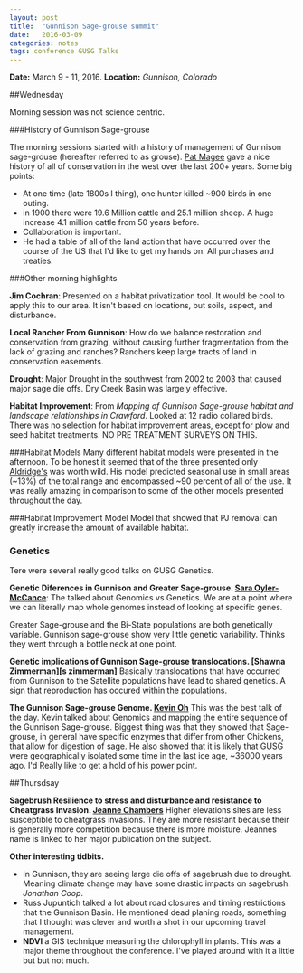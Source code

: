 ```yaml
---
layout: post
title:  "Gunnison Sage-grouse summit"
date:   2016-03-09
categories: notes 
tags: conference GUSG Talks
---
```


**Date:** March 9 - 11, 2016.   **Location:** *Gunnison, Colorado*

##Wednesday

Morning session was not science centric. 

###History of Gunnison Sage-grouse

The morning sessions started with a history of management of Gunnison sage-grouse (hereafter referred to as grouse).  [Pat Magee][p magee] gave a nice history of all of conservation in the west over the last 200+ years. Some big points:

* At one time (late 1800s I thing), one hunter killed ~900 birds in one outing. 
* in 1900 there were 19.6 Million cattle and 25.1 million sheep.  A huge increase 4.1 million cattle from 50 years before. 
* Collaboration is important. 
* He had a table of all of the land action that have occurred over the course of the US that I'd like to get my hands on.  All purchases and treaties. 

###Other morning highlights

**Jim Cochran**: Presented on a habitat privatization tool.  It would be cool to apply this to our area. It isn't based on locations, but soils, aspect, and disturbance. 

**Local Rancher From Gunnison**:  How do we balance restoration and conservation from grazing, without causing further fragmentation from the lack of grazing and ranches? Ranchers keep large tracts of land in conservation easements. 

**Drought**:  Major Drought in the southwest from 2002 to 2003 that caused major sage die offs.  Dry Creek Basin was largely effective. 

**Habitat Improvement**: From *Mapping of Gunnison Sage-grouse habitat and landscape relationships in Crawford*.  Looked at 12 radio collared birds.  There was no selection for habitat improvement areas, except for plow and seed habitat treatments. NO PRE TREATMENT SURVEYS ON THIS.   

###Habitat Models
Many different habitat models were presented in the afternoon.  To be honest it seemed that of the three presented only [Aldridge's][Aldridge] was worth wild.  His model predicted seasonal use in small areas (~13%) of the total range and encompassed ~90 percent of all of the use.  It was really amazing in comparison to some of the other models presented throughout the day. 

###Habitat Improvement Model
Model that showed that PJ removal can greatly increase the amount of available habitat.  

### Genetics

Tere were several really good talks on GUSG Genetics.  

**Genetic Diferences in Gunnison and Greater Sage-grouse.  [Sara Oyler-McCance][Sara OM]**: The talked about Genomics vs Genetics.  We are at a point where we can literally map whole genomes instead of looking at specific genes. 

Greater Sage-grouse and the Bi-State populations are both genetically variable.  Gunnison sage-grouse show  very little genetic variability.  Thinks they went through a bottle neck at one point. 

**Genetic implications of Gunnison Sage-grouse translocations. [Shawna Zimmerman][s zimmerman]** Basically translocations that have occurred from Gunnison to the Satellite populations have lead to shared genetics.  A sign that reproduction has occured within the populations. 

**The Gunnison Sage-grouse Genome. [Kevin Oh][Kevin Oh]**
This was the best talk of the day.  Kevin talked about Genomics and mapping the entire sequence of the Gunnison Sage-grouse.  Biggest thing was that they showed that Sage-grouse, in general have specific enzymes that differ from other Chickens, that allow for digestion of sage.  He also showed that it is likely that GUSG were geographically isolated some time in the last ice age, ~36000 years ago.  I'd Really like to get a hold of his power point. 

##Thursdsay

**Sagebrush Resilience to stress and disturbance and resistance to Cheatgrass Invasion. [Jeanne Chambers][Jeanne Chambers]** Higher elevations sites are less susceptible to cheatgrass invasions. They are more resistant because their is generally more competition because there is more moisture.  Jeannes name is linked to her major publication on the subject. 

**Other interesting tidbits.**  

* In Gunnison, they are seeing large die offs of sagebrush due to drought. Meaning climate change may have some drastic impacts on sagebrush. *Jonathan Coop*.
* Russ Jupuntich talked a lot about road closures and timing restrictions that the Gunnison Basin. He mentioned dead planing roads, something that I thought was clever and worth a shot in our upcoming travel management. 
* **NDVI** a GIS technique measuring the chlorophyll in plants.  This was a major theme throughout the conference.  I've played around with it a little but but not much. 





[p magee]: https://www.western.edu/people/patrick-magee

[Aldridge]: http://www.nrel.colostate.edu/aldridge-publications-new.html

[Kevin Oh]: https://scholar.google.com/citations?user=tMHESD0AAAAJ&hl=en

[Sara OM]:https://www.fort.usgs.gov/staff-details/160

[Jeanne Chambers]: http://oregonstate.edu/dept/eoarc/sites/default/files/824_using_resistance_resilience_2014.pdf


